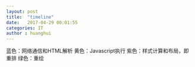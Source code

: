 ```yaml
---
layout: post
title:  "timeline"
date:   2017-04-29 00:01:55
categories: IT
author : huanghui
---
```



蓝色：网络通信和HTML解析
黄色：Javascript执行
紫色：样式计算和布局，即重排
绿色：重绘